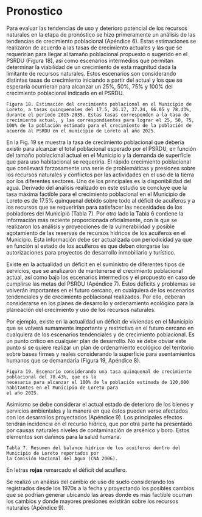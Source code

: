 # Pronostico

Para evaluar las tendencias de uso y deterioro potencial de los recursos naturales en la etapa de
pronóstico se hizo primeramente un análisis de las tendencias de crecimiento poblacional (Apéndice
6). Estas estimaciones se realizaron de acuerdo a las tasas de crecimiento actuales y las que se
requerirían para llegar al tamaño poblacional propuesto o sugerido en el PSRDU (Figura 18), así
como escenarios intermedios que permitan determinar la viabilidad de un crecimiento de esta
magnitud dada la limitante de recursos naturales. Estos escenarios son considerando distintas tasas
de crecimiento iniciando a partir del actual y los que se esperaría ocurrieran para alcanzar un 25%,
50%, 75% y 100% del crecimiento poblacional indicado en el PSRDU.

```
Figura 18. Estimación del crecimiento poblacional en el Municipio de Loreto, a tasas quinquenales del 17.5, 26.17, 37.24, 66.05 y 78.43%, durante el período 2015-2035. Estas tasas corresponden a la tasa de crecimiento actual, y las correspondientes para lograr el 25, 50, 75, 100% de la población estimada para el crecimiento de la población de acuerdo al PSRDU en el municipio de Loreto al año 2025.
```
En la Fig. 19 se muestra la tasa de crecimiento poblacional que debería existir para alcanzar el total
poblacional esperado por el PSRDU, en función del tamaño poblacional actual en el Municipio y la
demanda de superficie que para uso habitacional se requeriria. El rápido crecimiento poblacional que
conllevará forzosamente una serie de problemáticas y presiones sobre los recursos naturales y
conflictos por las actividades en el uso de la tierra por los diferentes sectores. Uno de los principales
es la disponibilidad del agua. Derivado del análisis realizado en este estudio se concluye que la tasa
máxima factible para el crecimiento poblacional en el Municipio de Loreto es de 17.5% quinquenal
debido sobre todo al déficit de acuíferos y a los recursos que se requerirían para satisfacer las
necesidades de los pobladores del Municipio (Tabla 7). Por otro lado la Tabla 6 contiene la
información más reciente proporcionada oficialmente, con la que se realizaron los análisis y
proyecciones de la vulnerabilidad y posible agotamiento de las reservas de recursos hídricos de los
acuíferos en el Municipio. Esta información debe ser actualizada con periodicidad ya que en función al estado de los acuíferos es que deben otorgarse las autorizaciones para proyectos de desarrollo inmobiliario y turístico.

Existe en la actualidad un déficit en el suministro de diferentes tipos de servicios, que se analizaron
de mantenerse el crecimiento poblacional actual, así como bajo los escenarios intermedios y el
propuesto en caso de cumplirse las metas del PSRDU (Apéndice 7). Estos déficits y problemas se
volverán importantes en el futuro cercano, en cualquiera de los escenarios tendenciales y de
crecimiento poblacional realizados. Por ello, deberán considerarse en los planes de desarrollo y
ordenamiento ecológico para la planeación del crecimiento y uso de los recursos naturales.

Por ejemplo, existe en la actualidad un déficit de viviendas en el Municipio que se volverá sumamente
importante y restrictivo en el futuro cercano en cualquiera de los escenarios tendenciales y de
crecimiento poblacional. Es un punto crítico en cualquier plan de desarrollo. No se debe obviar este
punto si se quiere realizar un plan de ordenamiento ecológico del territorio sobre bases firmes y
reales considerando la superficie para asentamientos humanos que se demandaría (Figura 19,
Apéndice 8).

```
Figura 19. Escenario considerando una tasa quinquenal de crecimiento poblacional del 78.43%, que es la
necesaria para alcanzar el 100% de la población estimada de 120,000 habitantes en el Municipio de Loreto para
el año 2025.
```
Asimismo se debe considerar el actual estado de deterioro de los bienes y servicios ambientales y la
manera en que éstos pueden verse afectados con los desarrollos proyectados (Apéndice 9). Los
principales efectos tendrán incidencia en el recurso hídrico, que por otra parte ha presentado por
causas naturales niveles de contaminación de arsénico y boro. Estos elementos son dañinos para la
salud humana.

```
Tabla 7. Resumen del balance hídrico de los acuíferos dentro del Municipio de Loreto reportados por
la Comisión Nacional del Agua (CNA 2006).
```

En letras **rojas** remarcado el déficit del acuífero.

Se realizó un análisis del cambio de uso de suelo considerando los registrados desde los 1970s a la
fecha y proyectando los posibles cambios que se podrían generar ubicando las áreas donde es más
factible ocurran los cambios y donde mayores presiones existirán sobre los recursos naturales
(Apéndice 9).
